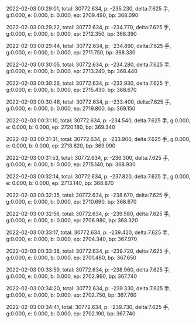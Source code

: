 2022-02-03 00:29:01, total: 30772.634, p: -235.230, delta:7.625 手, g:0.000, e: 0.000, b: 0.000, ep: 2709.490, bp: 368.090

2022-02-03 00:29:22, total: 30772.634, p: -234.770, delta:7.625 手, g:0.000, e: 0.000, b: 0.000, ep: 2712.350, bp: 368.390

2022-02-03 00:29:44, total: 30772.634, p: -234.890, delta:7.625 手, g:0.000, e: 0.000, b: 0.000, ep: 2711.750, bp: 368.330

2022-02-03 00:30:05, total: 30772.634, p: -234.280, delta:7.625 手, g:0.000, e: 0.000, b: 0.000, ep: 2713.240, bp: 368.440

2022-02-03 00:30:26, total: 30772.634, p: -233.930, delta:7.625 手, g:0.000, e: 0.000, b: 0.000, ep: 2715.430, bp: 368.670

2022-02-03 00:30:48, total: 30772.634, p: -233.400, delta:7.625 手, g:0.000, e: 0.000, b: 0.000, ep: 2719.800, bp: 369.150

2022-02-03 00:31:10, total: 30772.634, p: -234.540, delta:7.625 手, g:0.000, e: 0.000, b: 0.000, ep: 2720.180, bp: 369.340

2022-02-03 00:31:31, total: 30772.634, p: -233.900, delta:7.625 手, g:0.000, e: 0.000, b: 0.000, ep: 2718.820, bp: 369.090

2022-02-03 00:31:53, total: 30772.634, p: -236.300, delta:7.625 手, g:0.000, e: 0.000, b: 0.000, ep: 2715.140, bp: 368.930

2022-02-03 00:32:14, total: 30772.634, p: -237.820, delta:7.625 手, g:0.000, e: 0.000, b: 0.000, ep: 2713.140, bp: 368.870

2022-02-03 00:32:35, total: 30772.634, p: -238.670, delta:7.625 手, g:0.000, e: 0.000, b: 0.000, ep: 2710.690, bp: 368.670

2022-02-03 00:32:56, total: 30772.634, p: -239.580, delta:7.625 手, g:0.000, e: 0.000, b: 0.000, ep: 2706.980, bp: 368.320

2022-02-03 00:33:17, total: 30772.634, p: -239.420, delta:7.625 手, g:0.000, e: 0.000, b: 0.000, ep: 2704.340, bp: 367.970

2022-02-03 00:33:38, total: 30772.634, p: -239.720, delta:7.625 手, g:0.000, e: 0.000, b: 0.000, ep: 2701.480, bp: 367.650

2022-02-03 00:33:59, total: 30772.634, p: -238.960, delta:7.625 手, g:0.000, e: 0.000, b: 0.000, ep: 2702.960, bp: 367.740

2022-02-03 00:34:20, total: 30772.634, p: -239.330, delta:7.625 手, g:0.000, e: 0.000, b: 0.000, ep: 2702.750, bp: 367.760

2022-02-03 00:34:41, total: 30772.634, p: -239.730, delta:7.625 手, g:0.000, e: 0.000, b: 0.000, ep: 2702.190, bp: 367.740